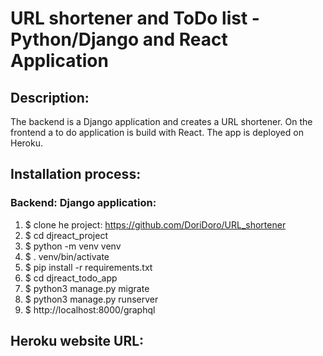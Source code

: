 # URL shortener and ToDo list - Python/Django and React Application


## Description:
The backend is a Django application and creates a URL shortener. On the frontend a to do application is build with React. The app is deployed on Heroku.


## Installation process:
### Backend: Django application:
1. $ clone he project: https://github.com/DoriDoro/URL_shortener
2. $ cd djreact_project
3. $ python -m venv venv
4. $ . venv/bin/activate
5. $ pip install -r requirements.txt
6. $ cd djreact_todo_app
7. $ python3 manage.py migrate
8. $ python3 manage.py runserver
9. $ http://localhost:8000/graphql


## Heroku website URL:


